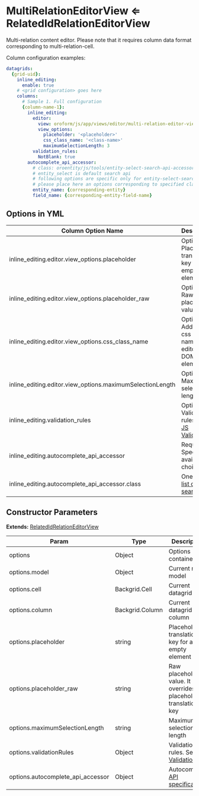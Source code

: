<a id="bundle-docs-platform-form-bundle-multi-relation-editor-view"></a>

# MultiRelationEditorView ⇐ RelatedIdRelationEditorView

Multi-relation content editor. Please note that it requires column data format corresponding to multi-relation-cell.

Column configuration examples:

```yaml
datagrids:
  {grid-uid}:
    inline_editing:
      enable: true
    # <grid configuration> goes here
    columns:
      # Sample 1. Full configuration
      {column-name-1}:
        inline_editing:
          editor:
            view: oroform/js/app/views/editor/multi-relation-editor-view
            view_options:
              placeholder: '<placeholder>'
              css_class_name: '<class-name>'
              maximumSelectionLength: 3
          validation_rules:
            NotBlank: true
        autocomplete_api_accessor:
          # class: oroentity/js/tools/entity-select-search-api-accessor
          # entity_select is default search api
          # following options are specific only for entity-select-search-api-accessor
          # please place here an options corresponding to specified class
          entity_name: {corresponding-entity}
          field_name: {corresponding-entity-field-name}
```

## Options in YML

| Column Option Name                                        | Description                                                                                                                                 |
|-----------------------------------------------------------|---------------------------------------------------------------------------------------------------------------------------------------------|
| inline_editing.editor.view_options.placeholder            | Optional. Placeholder translation key for an empty element                                                                                  |
| inline_editing.editor.view_options.placeholder_raw        | Optional. Raw placeholder value                                                                                                             |
| inline_editing.editor.view_options.css_class_name         | Optional. Additional css class name for editor view DOM element                                                                             |
| inline_editing.editor.view_options.maximumSelectionLength | Optional. Maximum selection length                                                                                                          |
| inline_editing.validation_rules                           | Optional. Validation rules.  See [JS Validation](../js-validation.md#bundle-docs-platform-form-bundle-js-validation-server-side-validation) |
| inline_editing.autocomplete_api_accessor                  | Required. Specifies available choices                                                                                                       |
| inline_editing.autocomplete_api_accessor.class            | One of the [list of search APIs](../search-apis.md#bundle-docs-platform-form-bundle-search-apis)                                            |

## Constructor Parameters

**Extends:** [RelatedIdRelationEditorView](related-id-relation-editor-view.md#bundle-docs-platform-form-bundle-related-id-relation-editor-view)

| Param                             | Type            | Description                                                                                                                      |
|-----------------------------------|-----------------|----------------------------------------------------------------------------------------------------------------------------------|
| options                           | Object          | Options container                                                                                                                |
| options.model                     | Object          | Current row model                                                                                                                |
| options.cell                      | Backgrid.Cell   | Current datagrid cell                                                                                                            |
| options.column                    | Backgrid.Column | Current datagrid column                                                                                                          |
| options.placeholder               | string          | Placeholder translation key for an empty element                                                                                 |
| options.placeholder_raw           | string          | Raw placeholder value. It overrides placeholder translation key                                                                  |
| options.maximumSelectionLength    | string          | Maximum selection length                                                                                                         |
| options.validationRules           | Object          | Validation rules. See [JS Validation](../js-validation.md#bundle-docs-platform-form-bundle-js-validation-server-side-validation) |
| options.autocomplete_api_accessor | Object          | Autocomplete [API specification](../search-apis.md#bundle-docs-platform-form-bundle-search-apis)                                 |
